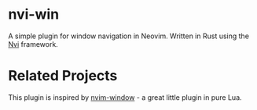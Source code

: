 

# nvi-win

A simple plugin for window navigation in Neovim. Written in Rust using the
[Nvi](github.com/cortesi/nvi) framework.








# Related Projects

This plugin is inspired by
[nvim-window](https://github.com/yorickpeterse/nvim-window) - a great little
plugin in pure Lua.
